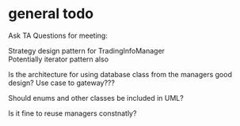 # general todo

Ask  TA Questions for meeting: 

Strategy design pattern for TradingInfoManager  
Potentially iterator pattern also

Is the architecture for using database class from the managers good design? Use case to gateway???

Should enums and other classes be included in UML?

Is it fine to reuse managers constnatly?

